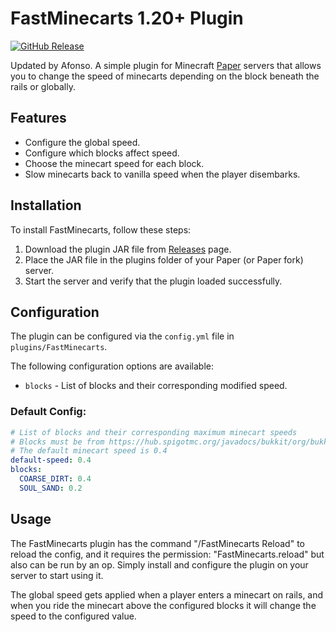 # FastMinecarts 1.20+ Plugin
[![GitHub Release](https://img.shields.io/github/v/release/certainly1182/FastMinecarts?include_prereleases)](https://github.com/certainly1182/FastMinecarts/releases)
<!--- [![Modrinth Downloads](https://img.shields.io/modrinth/dt/######)](https://modrinth.com/plugin/######) -->

Updated by Afonso.
A simple plugin for Minecraft [Paper](https://papermc.io/) servers that allows you to change the speed of minecarts depending on the block beneath the rails or globally. 

## Features
- Configure the global speed.
- Configure which blocks affect speed.
- Choose the minecart speed for each block.
- Slow minecarts back to vanilla speed when the player disembarks.
## Installation
To install FastMinecarts, follow these steps:
1. Download the plugin JAR file from<!--- [Modrinth](https://modrinth.com/plugin/#####)  or the--> [Releases](https://github.com/reiKloske/FastMinecartsEuropaMC/releases) page.
2. Place the JAR file in the plugins folder of your Paper (or Paper fork) server.
3. Start the server and verify that the plugin loaded successfully.
## Configuration
The plugin can be configured via the `config.yml` file in `plugins/FastMinecarts`.

The following configuration options are available:

- `blocks` - List of blocks and their corresponding modified speed.
### Default Config:
```yml
# List of blocks and their corresponding maximum minecart speeds
# Blocks must be from https://hub.spigotmc.org/javadocs/bukkit/org/bukkit/Material.html
# The default minecart speed is 0.4
default-speed: 0.4
blocks:
  COARSE_DIRT: 0.4
  SOUL_SAND: 0.2
```
## Usage
The FastMinecarts plugin has the command "/FastMinecarts Reload" to reload the config, and it requires the permission: "FastMinecarts.reload" but also can be run by an op. Simply install and configure the plugin on your server to start using it.

The global speed gets applied when a player enters a minecart on rails, and when you ride the minecart above the configured blocks it will change the speed to the configured value.
